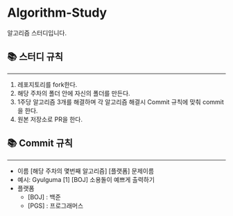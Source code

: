 # Algorithm-Study
알고리즘 스터디입니다.
## 📚 스터디 규칙

---

1. 레포지토리를 fork한다.
2. 해당 주차의 폴더 안에 자신의 폴더를 만든다.
3. 1주당 알고리즘 3개를 해결하며 각 알고리즘 해결시 Commit 규칙에 맞춰 commit을 한다.
4. 원본 저장소로 PR을 한다.

## 📚 Commit 규칙

---

- 이름 [해당 주차의 몇번째 알고리즘] [플랫폼] 문제이름
- 예시: Gyulguma [1] [BOJ] 소용돌이 예쁘게 출력하기
- 플랫폼
    - [BOJ] : 백준
    - [PGS] : 프로그래머스

